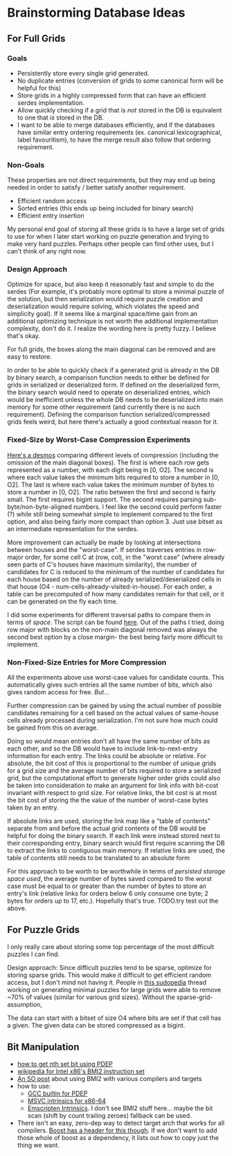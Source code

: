 # Brainstorming Database Ideas

## For Full Grids

### Goals

- Persistently store every single grid generated.
- No duplicate entries (conversion of grids to some canonical form will be helpful for this)
- Store grids in a highly compressed form that can have an efficient serdes implementation.
- Allow quickly checking if a grid that is _not_ stored in the DB is equivalent to one that _is_ stored in the DB.
- I want to be able to merge databases efficiently, and if the databases have similar entry ordering requirements (ex. canonical lexicographical, label favouritism), to have the merge result also follow that ordering requirement.

### Non-Goals

These properties are not direct requirements, but they may end up being needed in order to satisfy / better satisfy another requirement.

- Efficient random access
- Sorted entries (this ends up being included for binary search)
- Efficient entry insertion

My personal end goal of storing all these grids is to have a large set of grids to use for when I later start working on puzzle generation and trying to make very hard puzzles. Perhaps other people can find other uses, but I can't think of any right now.

### Design Approach

Optimize for space, but also keep it reasonably fast and simple to do the serdes (For example, it's probably more optimal to store a minimal puzzle of the solution, but then serialization would require puzzle creation and deserialization would require solving, which violates the speed and simplicity goal). If it seems like a marginal space/time gain from an additional optimizing technique is not worth the additional implementation complexity, don't do it. I realize the wording here is pretty fuzzy. I believe that's okay.

For full grids, the boxes along the main diagonal can be removed and are easy to restore.

In order to be able to quickly check if a generated grid is already in the DB by binary search, a comparison function needs to either be defined for grids in serialized or deserialized form. If defined on the deserialized form, the binary search would need to operate on deserialized entries, which would be inefficient unless the whole DB needs to be deserialized into main memory for some other requirement (and currently there is no such requirement). Defining the comparison function serialized/compressed grids feels weird, but here there's actually a good contextual reason for it.

### Fixed-Size by Worst-Case Compression Experiments

[Here's a desmos](https://www.desmos.com/calculator/ldtxq1wipc) comparing different levels of compression (including the omission of the main diagonal boxes). The first is where each row gets represented as a number, with each digit being in [0, O2]. The second is where each value takes the minimum bits required to store a number in [0, O2]. The last is where each value takes the minimum number of bytes to store a number in [0, O2]. The ratio between the first and second is fairly small. The first requires bigint support. The second requires parsing sub-byte/non-byte-aligned numbers. I feel like the second could perform faster (?) while still being somewhat simple to implement compared to the first option, and also being fairly more compact than option 3. Just use bitset as an intermediate representation for the serdes.

More improvement can actually be made by looking at intersections between houses and the "worst-case". If serdes traverses entries in row-major order, for some cell C at (row, col), in the "worst case" (where already seen parts of C's houses have maximum similarity), the number of candidates for C is reduced to the minimum of the number of candidates for each house based on the number of already serialized/deserialized cells in that house (O4 - num-cells-already-visited-in-house). For each order, a table can be precomputed of how many candidates remain for that cell, or it can be generated on the fly each time.

I did some experiments for different traversal paths to compare them in terms of _space_. The script can be found [here](./db_paths_experiment.js). Out of the paths I tried, doing row major with blocks on the non-main diagonal removed was always the second best option by a close margin- the best being fairly more difficult to implement.

### Non-Fixed-Size Entries for More Compression

All the experiments above use worst-case values for candidate counts. This automatically gives such entries all the same number of bits, which also gives random access for free. _But_...

Further compression can be gained by using the actual number of possible candidates remaining for a cell based on the actual values of same-house cells already processed during serialization. I'm not sure how much could be gained from this on average.

Doing so would mean entries don't all have the same number of bits as each other, and so the DB would have to include link-to-next-entry information for each entry. The links could be absolute or relative. For absolute, the bit cost of this is proportional to the number of unique grids for a grid size and the average number of bits required to store a serialized grid, but the computational effort to generate higher order grids could also be taken into consideration to make an argument for link info with bit-cost invariant with respect to grid size. For relative links, the bit cost is at most the bit cost of storing the the value of the number of worst-case bytes taken by an entry.

If absolute links are used, storing the link map like a "table of contents" separate from and before the actual grid contents of the DB would be helpful for doing the binary search. If each link were instead stored next to their corresponding entry, binary search would first require scanning the DB to extract the links to contiguous main memory. If relative links are used, the table of contents still needs to be translated to an absolute form

For this approach to be worth to be worthwhile in terms of _persisted storage space used_, the average number of bytes saved compared to the worst case must be equal to or greater than the number of bytes to store an entry's link (relative links for orders below 6 only consume one byte; 2 bytes for orders up to 17, etc.). Hopefully that's true.
TODO.try test out the above.


## For Puzzle Grids

I only really care about storing some top percentage of the most difficult puzzles I can find.

Design approach: Since difficult puzzles tend to be sparse, optimize for storing sparse grids. This would make it difficult to get efficient random access, but I don't mind not having it. People in [this sudopedia](http://forum.enjoysudoku.com/giant-sudoku-s-16x16-25x25-36x36-100x100-t6578-150.html) thread working on generating minimal puzzles for large grids were able to remove ~70% of values (similar for various grid sizes). Without the sparse-grid-assumption,

The data can start with a bitset of size O4 where bits are set if that cell has a given. The given data can be stored compressed as a bigint.

## Bit Manipulation

- [how to get nth set bit using PDEP](https://stackoverflow.com/questions/7669057/find-nth-set-bit-in-an-int)
- [wikipedia for Intel x86's BMI2 instruction set](https://en.wikipedia.org/wiki/X86_Bit_manipulation_instruction_set#Parallel_bit_deposit_and_extract)
- [An SO post](https://stackoverflow.com/a/59591250/11107541) about using BMI2 with various compilers and targets
- how to use:
  - [GCC builtin for PDEP](https://gcc.gnu.org/onlinedocs/gcc/x86-Built-in-Functions.html#x86-Built-in-Functions)
  - [MSVC intrinsics for x86-64](https://docs.microsoft.com/en-us/cpp/intrinsics/x64-amd64-intrinsics-list?view=msvc-170)
  - [Emscripten Intrinsics](https://emscripten.org/docs/porting/simd.html). I don't see BMI2 stuff here... maybe the bit scan (shift by count trailing zeroes) fallback can be used.
- There isn't an easy, zero-dep way to detect target arch that works for all compilers. [Boost has a header for this though](https://www.boost.org/doc/libs/1_79_0/libs/predef/doc/index.html#_boost_arch_x86_64). If we don't want to add those whole of boost as a dependency, it lists out how to copy just the thing we want.
